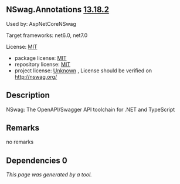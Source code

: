 NSwag.Annotations [13.18.2](https://www.nuget.org/packages/NSwag.Annotations/13.18.2)
--------------------

Used by: AspNetCoreNSwag

Target frameworks: net6.0, net7.0

License: [MIT](../../../../licenses/mit) 

- package license: [MIT](https://licenses.nuget.org/MIT) 
- repository license: [MIT](https://github.com/RicoSuter/NSwag.git) 
- project license: [Unknown](http://nswag.org/) , License should be verified on http://nswag.org/

Description
-----------
NSwag: The OpenAPI/Swagger API toolchain for .NET and TypeScript

Remarks
-----------
no remarks


Dependencies 0
-----------


*This page was generated by a tool.*